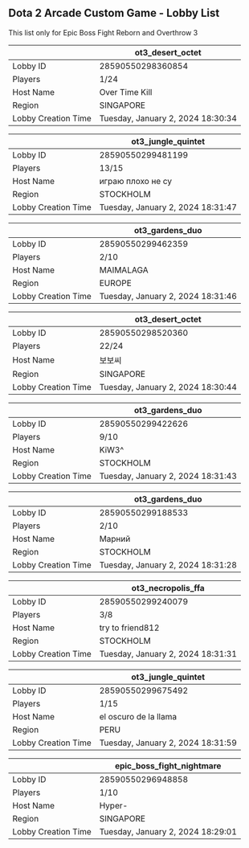 ## Dota 2 Arcade Custom Game - Lobby List

This list only for Epic Boss Fight Reborn and Overthrow 3

|  | ot3_desert_octet |
| ------ | ------ |
| Lobby ID | 28590550298360854 |
| Players | 1/24 |
| Host Name | Over Time Kill |
| Region | SINGAPORE |
| Lobby Creation Time | Tuesday, January 2, 2024 18:30:34 |


|  | ot3_jungle_quintet |
| ------ | ------ |
| Lobby ID | 28590550299481199 |
| Players | 13/15 |
| Host Name | играю плохо не су |
| Region | STOCKHOLM |
| Lobby Creation Time | Tuesday, January 2, 2024 18:31:47 |


|  | ot3_gardens_duo |
| ------ | ------ |
| Lobby ID | 28590550299462359 |
| Players | 2/10 |
| Host Name | MAIMALAGA |
| Region | EUROPE |
| Lobby Creation Time | Tuesday, January 2, 2024 18:31:46 |


|  | ot3_desert_octet |
| ------ | ------ |
| Lobby ID | 28590550298520360 |
| Players | 22/24 |
| Host Name | 보보씨 |
| Region | SINGAPORE |
| Lobby Creation Time | Tuesday, January 2, 2024 18:30:44 |


|  | ot3_gardens_duo |
| ------ | ------ |
| Lobby ID | 28590550299422626 |
| Players | 9/10 |
| Host Name | KiW3^ |
| Region | STOCKHOLM |
| Lobby Creation Time | Tuesday, January 2, 2024 18:31:43 |


|  | ot3_gardens_duo |
| ------ | ------ |
| Lobby ID | 28590550299188533 |
| Players | 2/10 |
| Host Name | Марний |
| Region | STOCKHOLM |
| Lobby Creation Time | Tuesday, January 2, 2024 18:31:28 |


|  | ot3_necropolis_ffa |
| ------ | ------ |
| Lobby ID | 28590550299240079 |
| Players | 3/8 |
| Host Name | try to friend812 |
| Region | STOCKHOLM |
| Lobby Creation Time | Tuesday, January 2, 2024 18:31:31 |


|  | ot3_jungle_quintet |
| ------ | ------ |
| Lobby ID | 28590550299675492 |
| Players | 1/15 |
| Host Name | el oscuro de la llama |
| Region | PERU |
| Lobby Creation Time | Tuesday, January 2, 2024 18:31:59 |


|  | epic_boss_fight_nightmare |
| ------ | ------ |
| Lobby ID | 28590550296948858 |
| Players | 1/10 |
| Host Name | Hyper- |
| Region | SINGAPORE |
| Lobby Creation Time | Tuesday, January 2, 2024 18:29:01 |


